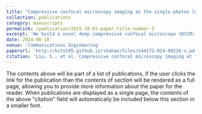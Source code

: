 ```yaml
---
title: "Compressive confocal microscopy imaging at the single-photon level with ultra-low sampling ratios"
collection: publications
category: manuscripts
permalink: /publication/2015-10-01-paper-title-number-3
excerpt: 'We build a novel deep compressive confocal microscope (DCCM). Combined with a deep learning reconstruction algorithm (DCCM-Net), our DCCM is able to achieve high-quality confocal microscopic imaging with low phototoxicity. Our imaging experiments with fluorescent microspheres demonstrate its capability of achieving single-pixel confocal imaging with a sampling ratio of only approximately 0.05%. In the prototype of our DCCM system, the imaging rates can achieve up to 833 fps and 13.65 megapixel/s.'
date: 2024-06-18
venue: 'Communications Engineering'
paperurl: 'http://hitsh95.github.io/shahao/files/s44172-024-00236-x.pdf'
citation: 'Liu, S., et al. Compressive confocal microscopy imaging at the single-photon level with ultra-low sampling ratios. Communications Engineering 3(2024).'
---
```


The contents above will be part of a list of publications, if the user clicks the link for the publication than the contents of section will be rendered as a full page, allowing you to provide more information about the paper for the reader. When publications are displayed as a single page, the contents of the above "citation" field will automatically be included below this section in a smaller font.
